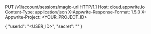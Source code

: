 PUT /v1/account/sessions/magic-url HTTP/1.1
Host: cloud.appwrite.io
Content-Type: application/json
X-Appwrite-Response-Format: 1.5.0
X-Appwrite-Project: &lt;YOUR_PROJECT_ID&gt;

{
  "userId": "<USER_ID>",
  "secret": "<SECRET>"
}
